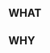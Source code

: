 ## WHAT

<!-- Describe what changes you made -->

## WHY

<!-- Explain why these changes were necessary -->
